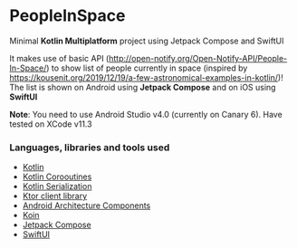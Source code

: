 # PeopleInSpace

Minimal **Kotlin Multiplatform** project using Jetpack Compose and SwiftUI

It makes use of basic API (http://open-notify.org/Open-Notify-API/People-In-Space/) to show list of people currently in
space (inspired by https://kousenit.org/2019/12/19/a-few-astronomical-examples-in-kotlin/)!  The list is shown on Android
using **Jetpack Compose** and on iOS using **SwiftUI**

**Note**: You need to use Android Studio v4.0 (currently on Canary 6).  Have tested on XCode v11.3

### Languages, libraries and tools used

* [Kotlin](https://kotlinlang.org/)
* [Kotlin Corooutines](https://kotlinlang.org/docs/reference/coroutines-overview.html)
* [Kotlin Serialization](https://github.com/Kotlin/kotlinx.serialization)
* [Ktor client library](https://github.com/ktorio/ktor)
* [Android Architecture Components](https://developer.android.com/topic/libraries/architecture/index.html)
* [Koin](https://github.com/InsertKoinIO/koin)
* [Jetpack Compose](https://developer.android.com/jetpack/compose)
* [SwiftUI](https://developer.apple.com/documentation/swiftui)